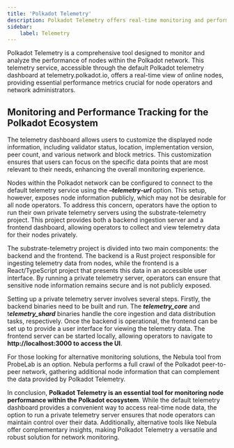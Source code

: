 ```yaml
---
title: 'Polkadot Telemetry'
description: Polkadot Telemetry offers real-time monitoring and performance tracking for Polkadot network nodes with customizable metrics.
sidebar:   
    label: Telemetry
---
```


Polkadot Telemetry is a comprehensive tool designed to monitor and analyze the performance of nodes within the Polkadot network. This telemetry service, accessible through the default Polkadot telemetry dashboard at telemetry.polkadot.io, offers a real-time view of online nodes, providing essential performance metrics crucial for node operators and network administrators.

Monitoring and Performance Tracking for the Polkadot Ecosystem
--------------------------------------------------------------

The telemetry dashboard allows users to customize the displayed node information, including validator status, location, implementation version, peer count, and various network and block metrics. This customization ensures that users can focus on the specific data points that are most relevant to their needs, enhancing the overall monitoring experience.

Nodes within the Polkadot network can be configured to connect to the default telemetry service using the ***–telemetry-url*** option. This setup, however, exposes node information publicly, which may not be desirable for all node operators. To address this concern, operators have the option to run their own private telemetry servers using the substrate-telemetry project. This project provides both a backend ingestion server and a frontend dashboard, allowing operators to collect and view telemetry data for their nodes privately.

The substrate-telemetry project is divided into two main components: the backend and the frontend. The backend is a Rust project responsible for ingesting telemetry data from nodes, while the frontend is a React/TypeScript project that presents this data in an accessible user interface. By running a private telemetry server, operators can ensure that sensitive node information remains secure and is not publicly exposed.

Setting up a private telemetry server involves several steps. Firstly, the backend binaries need to be built and run. The ***telemetry\_core*** and t***elemetry\_shard*** binaries handle the core ingestion and data distribution tasks, respectively. Once the backend is operational, the frontend can be set up to provide a user interface for viewing the telemetry data. The frontend server can be started locally, allowing operators to navigate to **http://localhost:3000 to access the UI**.

For those looking for alternative monitoring solutions, the Nebula tool from ProbeLab is an option. Nebula performs a full crawl of the Polkadot peer-to-peer network, gathering additional node information that can complement the data provided by Polkadot Telemetry.

In conclusion, **Polkadot Telemetry is an essential tool for monitoring node performance within the Polkadot ecosystem**. While the default telemetry dashboard provides a convenient way to access real-time node data, the option to run a private telemetry server ensures that node operators can maintain control over their data. Additionally, alternative tools like Nebula offer complementary insights, making Polkadot Telemetry a versatile and robust solution for network monitoring.
